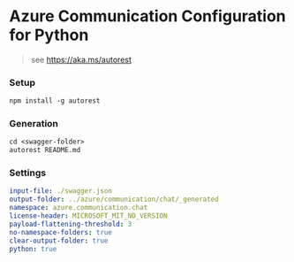 # Azure Communication Configuration for Python

> see https://aka.ms/autorest

### Setup
```ps
npm install -g autorest
```

### Generation
```ps
cd <swagger-folder>
autorest README.md
```

### Settings
``` yaml
input-file: ./swagger.json
output-folder: ../azure/communication/chat/_generated
namespace: azure.communication.chat
license-header: MICROSOFT_MIT_NO_VERSION
payload-flattening-threshold: 3
no-namespace-folders: true
clear-output-folder: true
python: true
```